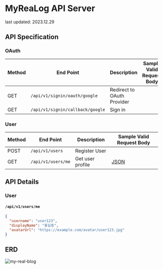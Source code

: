 # MyReaLog API Server
last updated: 2023.12.29

## API Specification

### OAuth

| Method | End Point                 | Description                | Sample Valid Request Body |
|--------|---------------------------|----------------------------|---------|
| GET    | `/api/v1/signin/oauth/google`           | Redirect to OAuth Provider |         |
| GET    | `/api/v1/signin/callback/google`        | Sign in                    |         |

### User

| Method | End Point         | Description      | Sample Valid Request Body                 |
|--------|-------------------|------------------|-------------------------------------------|
| POST   | `/api/v1/users`        | Register User    |                                           |
| GET    | `/api/v1/users/me`   | Get user profile | [JSON](#apiv1usersme) |

## API Details

### User
#### `/api/v1/users/me`
```json
{
  "username": "user123",
  "displayName": "홍길동",
  "avatarUrl": "https://example.com/avatar/user123.jpg"
}

```

## ERD

![my-real-blog](https://github.com/gukin-han/myrealog-backend/assets/115940366/3d3fcf71-12c6-4ecb-af99-f875d445cfc1)
